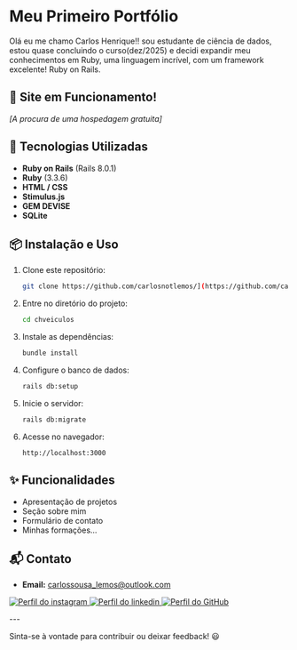 # Meu Primeiro Portfólio

  Olá eu me chamo Carlos Henrique!! sou estudante de ciência de dados, estou quase 
concluindo o curso(dez/2025) e decidi expandir meu conhecimentos em Ruby, uma 
linguagem incrível, com um framework excelente! Ruby on Rails.

## 🎨 Site em Funcionamento!

*[A procura de uma hospedagem gratuita]*

## 🚀 Tecnologias Utilizadas

- **Ruby on Rails** (Rails 8.0.1)
- **Ruby** (3.3.6)
- **HTML / CSS**
- **Stimulus.js**
- **GEM DEVISE**
- **SQLite**

## 📦 Instalação e Uso

1. Clone este repositório:
   ```sh
   git clone https://github.com/carlosnotlemos/](https://github.com/carlosnotlemos/chveiculos.git
   ```
2. Entre no diretório do projeto:
   ```sh
   cd chveiculos
   ```
3. Instale as dependências:
   ```sh
   bundle install
   ```
4. Configure o banco de dados:
   ```sh
   rails db:setup
   ```
5. Inicie o servidor:
   ```sh
   rails db:migrate
   ```
6. Acesse no navegador:
   ```
   http://localhost:3000
   ```

## ✨ Funcionalidades

- Apresentação de projetos
- Seção sobre mim
- Formulário de contato
- Minhas formações...

## 📬 Contato

- **Email:** carlossousa_lemos@outlook.com  
<p align="left">
    <a href="https://www.instagram.com/carlim_11">
        <img 
            alt="Perfil do instagram" 
            title="Instagram" 
            src="https://skillicons.dev/icons?i=instagram"
        />
    </a>
    <a href="https://www.linkedin.com/in/carlos-henrique-b33b78191">
        <img 
            alt="Perfil do linkedin" 
            title="Linkedin" 
            src="https://skillicons.dev/icons?i=linkedin"
        />
    </a>
    <a href="https://github.com/login?return_to=https%3A%2F%2Fgithub.com%2Fcarlosnotlemos" >
        <img 
            alt="Perfil do GitHub" 
            title="GitHub" 
            src="https://skillicons.dev/icons?i=github"
        />
    </a>
</p>
---

Sinta-se à vontade para contribuir ou deixar feedback! 😃

